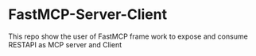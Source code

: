 # FastMCP-Server-Client
This repo show the user of FastMCP frame work to expose and consume RESTAPI as MCP server and Client
